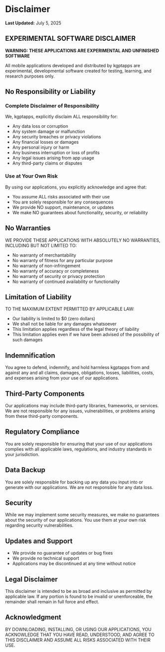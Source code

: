# Disclaimer

**Last Updated:** July 5, 2025

## EXPERIMENTAL SOFTWARE DISCLAIMER

**WARNING: THESE APPLICATIONS ARE EXPERIMENTAL AND UNFINISHED SOFTWARE**

All mobile applications developed and distributed by kgptapps are experimental, developmental software created for testing, learning, and research purposes only.

## No Responsibility or Liability

### Complete Disclaimer of Responsibility
We, kgptapps, explicitly disclaim ALL responsibility for:
- Any data loss or corruption
- Any system damage or malfunction
- Any security breaches or privacy violations
- Any financial losses or damages
- Any personal injury or harm
- Any business interruption or loss of profits
- Any legal issues arising from app usage
- Any third-party claims or disputes

### Use at Your Own Risk
By using our applications, you explicitly acknowledge and agree that:
- You assume ALL risks associated with their use
- You are solely responsible for any consequences
- We provide NO support, maintenance, or updates
- We make NO guarantees about functionality, security, or reliability

## No Warranties

WE PROVIDE THESE APPLICATIONS WITH ABSOLUTELY NO WARRANTIES, INCLUDING BUT NOT LIMITED TO:
- No warranty of merchantability
- No warranty of fitness for any particular purpose
- No warranty of non-infringement
- No warranty of accuracy or completeness
- No warranty of security or privacy protection
- No warranty of continued availability or functionality

## Limitation of Liability

TO THE MAXIMUM EXTENT PERMITTED BY APPLICABLE LAW:
- Our liability is limited to $0 (zero dollars)
- We shall not be liable for any damages whatsoever
- This limitation applies regardless of the legal theory of liability
- This limitation applies even if we have been advised of the possibility of such damages

## Indemnification

You agree to defend, indemnify, and hold harmless kgptapps from and against any and all claims, damages, obligations, losses, liabilities, costs, and expenses arising from your use of our applications.

## Third-Party Components

Our applications may include third-party libraries, frameworks, or services. We are not responsible for any issues, vulnerabilities, or problems arising from these third-party components.

## Regulatory Compliance

You are solely responsible for ensuring that your use of our applications complies with all applicable laws, regulations, and industry standards in your jurisdiction.

## Data Backup

You are solely responsible for backing up any data you input into or generate with our applications. We are not responsible for any data loss.

## Security

While we may implement some security measures, we make no guarantees about the security of our applications. You use them at your own risk regarding security vulnerabilities.

## Updates and Support

- We provide no guarantee of updates or bug fixes
- We provide no technical support
- Applications may be discontinued at any time without notice

## Legal Disclaimer

This disclaimer is intended to be as broad and inclusive as permitted by applicable law. If any portion is found to be invalid or unenforceable, the remainder shall remain in full force and effect.

## Acknowledgment

BY DOWNLOADING, INSTALLING, OR USING OUR APPLICATIONS, YOU ACKNOWLEDGE THAT YOU HAVE READ, UNDERSTOOD, AND AGREE TO THIS DISCLAIMER AND ASSUME ALL RISKS ASSOCIATED WITH THEIR USE.
